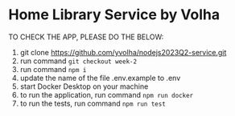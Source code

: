 # Home Library Service by Volha

TO CHECK THE APP, PLEASE DO THE BELOW:
1. git clone https://github.com/yvolha/nodejs2023Q2-service.git
2. run command
`git checkout week-2`
3. run command
`npm i`
4. update the name of the file .env.example to .env
5. start Docker Desktop on your machine
6. to run the application, run command
`npm run docker`
7. to run the tests, run command
`npm run test`
